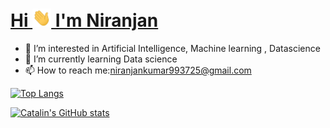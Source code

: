 # [Hi <img src="https://raw.githubusercontent.com/ABSphreak/ABSphreak/master/gifs/Hi.gif" width="30px"> I'm Niranjan][Linkedin]
- 👀 I’m interested in Artificial Intelligence, Machine learning , Datascience
- 🌱 I’m currently learning Data science
- 📫 How to reach me:niranjankumar993725@gmail.com

<!---
niranjan-1/niranjan-1 is a ✨ special ✨ repository because its `README.md` (this file) appears on your GitHub profile.
You can click the Preview link to take a look at your changes.
--->
[Linkedin]: https://www.linkedin.com/in/niranjan-kumar-127a8b179/

[![Top Langs](https://github-readme-stats.vercel.app/api/top-langs/?username=niranjan-1&hide=java,html,css&theme=dracula)](https://github.com/niranjan-1?tab=repositories)

[![Catalin's GitHub stats](https://github-readme-stats.vercel.app/api?username=niranjan-1&theme=dracula)](https://github.com/niranjan-1?tab=repositories)
